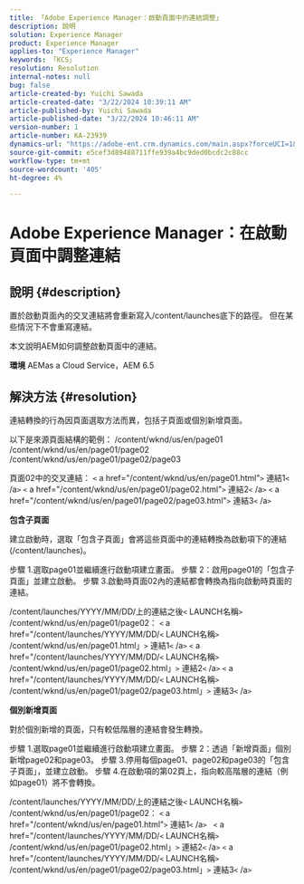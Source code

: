 ```yaml
---
title: 「Adobe Experience Manager：啟動頁面中的連結調整」
description: 說明
solution: Experience Manager
product: Experience Manager
applies-to: "Experience Manager"
keywords: 「KCS」
resolution: Resolution
internal-notes: null
bug: false
article-created-by: Yuichi Sawada
article-created-date: "3/22/2024 10:39:11 AM"
article-published-by: Yuichi Sawada
article-published-date: "3/22/2024 10:46:11 AM"
version-number: 1
article-number: KA-23939
dynamics-url: "https://adobe-ent.crm.dynamics.com/main.aspx?forceUCI=1&pagetype=entityrecord&etn=knowledgearticle&id=aa8bd966-38e8-ee11-904c-6045bd04ed02"
source-git-commit: e5cef3d89488711ffe939a4bc9ded0bcdc2c88cc
workflow-type: tm+mt
source-wordcount: '405'
ht-degree: 4%

---
```


# Adobe Experience Manager：在啟動頁面中調整連結

## 說明 {#description}


置於啟動頁面內的交叉連結將會重新寫入/content/launches底下的路徑。 但在某些情況下不會重寫連結。

本文說明AEM如何調整啟動頁面中的連結。

<b>環境</b>
AEMas a Cloud Service，AEM 6.5


## 解決方法 {#resolution}


連結轉換的行為因頁面選取方法而異，包括子頁面或個別新增頁面。

以下是來源頁面結構的範例： /content/wknd/us/en/page01 /content/wknd/us/en/page01/page02 /content/wknd/us/en/page01/page02/page03

頁面02中的交叉連結：
`<` a href=&quot;/content/wknd/us/en/page01.html&quot;`>` 連結1`<` /a`>`
`<` a href=&quot;/content/wknd/us/en/page01/page02.html&quot;`>` 連結2`<` /a`>`
`<` a href=&quot;/content/wknd/us/en/page01/page02/page03.html&quot;`>` 連結3`<` /a`>`

<b>包含子頁面</b>

建立啟動時，選取「包含子頁面」會將這些頁面中的連結轉換為啟動項下的連結(/content/launches)。

步驟 1.選取page01並繼續進行啟動項建立畫面。
步驟 2：啟用page01的「包含子頁面」並建立啟動。
步驟 3.啟動時頁面02內的連結都會轉換為指向啟動時頁面的連結。

/content/launches/YYYY/MM/DD/上的連結之後`<` LAUNCH名稱`>` /content/wknd/us/en/page01/page02：
`<` a href=&quot;/content/launches/YYYY/MM/DD/`<` LAUNCH名稱`>` /content/wknd/us/en/page01.html」`>` 連結1`<` /a`>`
`<` a href=&quot;/content/launches/YYYY/MM/DD/`<` LAUNCH名稱`>` /content/wknd/us/en/page01/page02.html」`>` 連結2`<` /a`>`
`<` a href=&quot;/content/launches/YYYY/MM/DD/`<` LAUNCH名稱`>` /content/wknd/us/en/page01/page02/page03.html」`>` 連結3`<` /a`>`

<b>個別新增頁面</b>

對於個別新增的頁面，只有較低階層的連結會發生轉換。

步驟 1.選取page01並繼續進行啟動項建立畫面。
步驟 2：透過「新增頁面」個別新增page02和page03。
步驟 3.停用每個page01、page02和page03的「包含子頁面」，並建立啟動。
步驟 4.在啟動項的第02頁上，指向較高階層的連結（例如page01）將不會轉換。

/content/launches/YYYY/MM/DD/上的連結之後`<` LAUNCH名稱`>` /content/wknd/us/en/page01/page02：
`<` a href=&quot;/content/wknd/us/en/page01.html&quot;`>` 連結1`<` /a`>`  
`<` a href=&quot;/content/launches/YYYY/MM/DD/`<` LAUNCH名稱`>` /content/wknd/us/en/page01/page02.html」`>` 連結2`<` /a`>`
`<` a href=&quot;/content/launches/YYYY/MM/DD/`<` LAUNCH名稱`>` /content/wknd/us/en/page01/page02/page03.html」`>` 連結3`<` /a`>`


